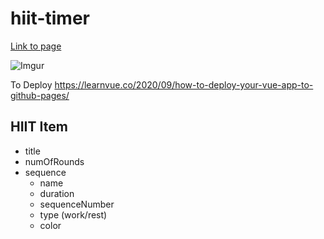 # hiit-timer

[Link to page](https://geraldheng.github.io/hiit-timer/)

![Imgur](https://i.imgur.com/0GxPTJ1.png)

To Deploy
https://learnvue.co/2020/09/how-to-deploy-your-vue-app-to-github-pages/

## HIIT Item

- title
- numOfRounds
- sequence
  - name
  - duration
  - sequenceNumber
  - type (work/rest)
  - color
